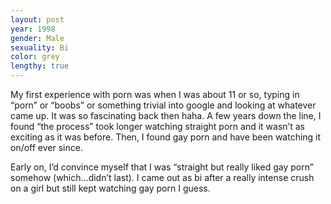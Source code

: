 ```yaml
---
layout: post
year: 1998
gender: Male
sexuality: Bi
color: grey
lengthy: true
---
```

My first experience with porn was when I was about 11 or so, typing in “porn” or “boobs” or something trivial into google and looking at whatever came up. It was so fascinating back then haha. A few years down the line, I found “the process” took longer watching straight porn and it wasn’t as exciting as it was before. Then, I found gay porn and have been watching it on/off ever since. 

<!--more-->

Early on, I’d convince myself that I was “straight but really liked gay porn” somehow (which...didn’t last). I came out as bi after a really intense crush on a girl but still kept watching gay porn I guess.
